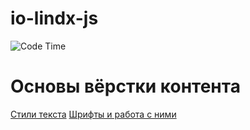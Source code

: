 # io-lindx-js

![Code Time](https://img.shields.io/endpoint?style=flat&url=https://codetime-api.datreks.com/badge/870?logoColor=white%26project=io-lindx-js%26recentMS=0%26showProject=false)

# Основы вёрстки контента

[Стили текста](./les_001/readme.md)
[Шрифты и работа с ними](./les_002/readme.md)

